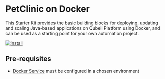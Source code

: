 # PetClinic on Docker

This Starter Kit provides the basic building blocks for deploying, updating and scaling Java-based applications on Qubell Platform using Docker, and can be used as a starting point for your own automation project.

[![Install](https://raw.github.com/qubell-bazaar/component-skeleton/master/img/install.png)](http://localhost:9000/applications/upload?metadataUrl=https://raw.github.com/qubell-bazaar/component-petclinic-docker/master/meta.yml)

Pre-requisites
--------------
 - [Docker Service](https://github.com/crazzysun/docker) must be configured in a chosen environment
